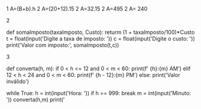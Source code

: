 1
A=(B+b).h
    2
A=(20+12).15
     2
A=32.15
    2
A=495
   2
A= 240




2

def somaImposto(taxaImposto, Custo):
    returm (1 + taxaImposto/100)*Custo
t = float(input('Digite a taxa de imposto: '))
c = float(input('Digite o custo: '))
print('Valor com imposto:', somaImposto(t,c))



3

def converta(h, m):
    if 0 < h <= 12 and 0 < m < 60:
       print(f' {h}:{m} AM')
    elif 12 < h < 24 and 0 < m < 60:
       print(f' {h - 12}:{m} PM')
    else:
       print('Valor inválido')


while True:
    h = int(input('Hora: '))
    if h == 999: break
    m = int(input('Minuto: '))
    converta(h,m)
    print('

